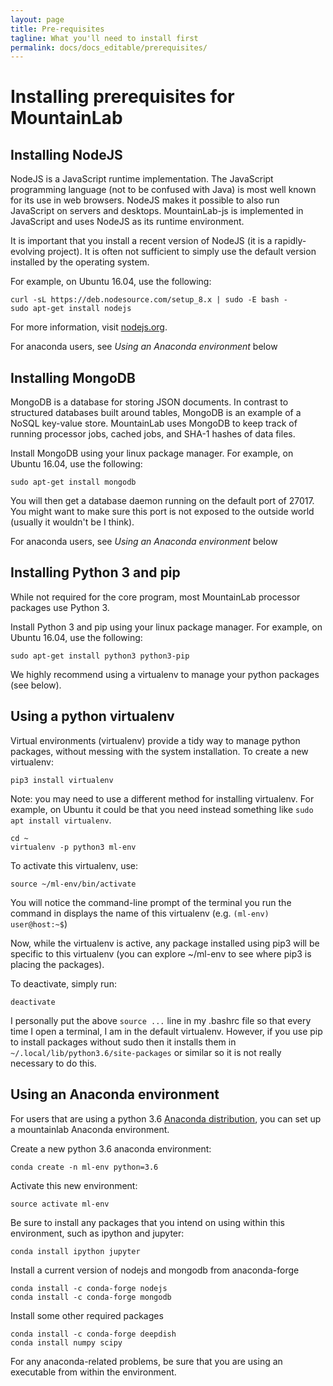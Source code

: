 ```yaml
---
layout: page
title: Pre-requisites 
tagline: What you'll need to install first
permalink: docs/docs_editable/prerequisites/
---
```


# Installing prerequisites for MountainLab

## Installing NodeJS

NodeJS is a JavaScript runtime implementation. The JavaScript programming language (not to be confused with Java) is most well known for its use in web browsers. NodeJS makes it possible to also run JavaScript on servers and desktops. MountainLab-js is implemented in JavaScript and uses NodeJS as its runtime environment.

It is important that you install a recent version of NodeJS (it is a rapidly-evolving project). It is often not sufficient to simply use the default version installed by the operating system.

For example, on Ubuntu 16.04, use the following:
```
curl -sL https://deb.nodesource.com/setup_8.x | sudo -E bash -
sudo apt-get install nodejs
```

For more information, visit [nodejs.org](https://nodejs.org).

For anaconda users, see *Using an Anaconda environment* below

## Installing MongoDB

MongoDB is a database for storing JSON documents. In contrast to structured databases built around tables, MongoDB is an example of a NoSQL key-value store. MountainLab uses MongoDB to keep track of running processor jobs, cached jobs, and SHA-1 hashes of data files.

Install MongoDB using your linux package manager. For example, on Ubuntu 16.04, use the following:

```
sudo apt-get install mongodb
```

You will then get a database daemon running on the default port of 27017. You might want to make sure this port is not exposed to the outside world (usually it wouldn't be I think).

For anaconda users, see *Using an Anaconda environment* below

## Installing Python 3 and pip

While not required for the core program, most MountainLab processor packages use Python 3.

Install Python 3 and pip using your linux package manager. For example, on Ubuntu 16.04, use the following:

```
sudo apt-get install python3 python3-pip
```

We highly recommend using a virtualenv to manage your python packages (see below).

## Using a python virtualenv

Virtual environments (virtualenv) provide a tidy way to manage python packages, without messing with the system installation. To create a new virtualenv:

```
pip3 install virtualenv
```
Note: you may need to use a different method for installing virtualenv. For example, on Ubuntu it could be that you need instead something like `sudo apt install virtualenv`.

```
cd ~
virtualenv -p python3 ml-env
```
To activate this virtualenv, use:

```
source ~/ml-env/bin/activate
```

You will notice the command-line prompt of the terminal you run the command in displays the name of this virtualenv (e.g. `(ml-env) user@host:~$`)

Now, while the virtualenv is active, any package installed using pip3 will be specific to this virtualenv (you can explore ~/ml-env to see where pip3 is placing the packages).

To deactivate, simply run:

```
deactivate
```

I personally put the above ```source ...``` line in my .bashrc file so that every time I open a terminal, I am in the default virtualenv. However, if you use pip to install packages without sudo then it installs them in `~/.local/lib/python3.6/site-packages` or similar so it is not really necessary to do this.

## Using an Anaconda environment

For users that are using a python 3.6 [Anaconda distribution](https://www.anaconda.com/distribution/), you can set up a mountainlab Anaconda environment.

Create a new python 3.6 anaconda environment:
```
conda create -n ml-env python=3.6
```
Activate this new environment:
```
source activate ml-env
```
Be sure to install any packages that you intend on using within this environment, such as ipython and jupyter:
```
conda install ipython jupyter
```

Install a current version of nodejs and mongodb from anaconda-forge
```
conda install -c conda-forge nodejs
conda install -c conda-forge mongodb
```

Install some other required packages
```
conda install -c conda-forge deepdish
conda install numpy scipy
```

For any anaconda-related problems, be sure that you are using an executable from within the environment.
